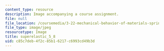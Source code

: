 ```yaml
---
content_type: resource
description: Image accompanying a course assignment.
file: null
file_location: /coursemedia/3-22-mechanical-behavior-of-materials-spring-2008/c85c7deb4f2c85b16217c6993cd49b3d_superelastic_5_8.jpg
file_type: image/jpeg
resourcetype: Image
title: superelastic_5_8
uid: c85c7deb-4f2c-85b1-6217-c6993cd49b3d
---
```

